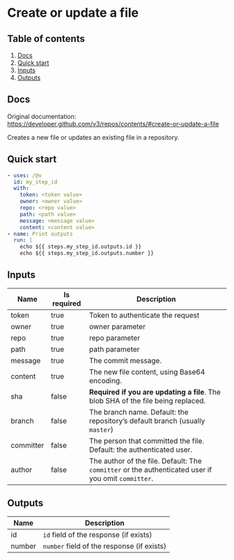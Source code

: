 # Create or update a file

## Table of contents

1. [Docs](#docs)
1. [Quick start](#quick-start)
1. [Inputs](#inputs)
1. [Outputs](#outputs)

<a name="quick-start" ></a>
## Docs

Original documentation: https://developer.github.com/v3/repos/contents/#create-or-update-a-file

Creates a new file or updates an existing file in a repository.


<a name="quick start" ></a>
## Quick start

```yaml
- uses: /@v
  id: my_step_id
  with:
    token: <token value>
    owner: <owner value>
    repo: <repo value>
    path: <path value>
    message: <message value>
    content: <content value>
- name: Print outputs
  run: |
    echo ${{ steps.my_step_id.outputs.id }}
    echo ${{ steps.my_step_id.outputs.number }}
```


<a name="inputs" ></a>
## Inputs

| Name | Is required | Description |
|---|---|---|
|token|true|Token to authenticate the request
|owner|true|owner parameter
|repo|true|repo parameter
|path|true|path parameter
|message|true|The commit message.
|content|true|The new file content, using Base64 encoding.
|sha|false|**Required if you are updating a file**. The blob SHA of the file being replaced.
|branch|false|The branch name. Default: the repository’s default branch (usually `master`)
|committer|false|The person that committed the file. Default: the authenticated user.
|author|false|The author of the file. Default: The `committer` or the authenticated user if you omit `committer`.

<a name="outputs" ></a>
## Outputs

| Name | Description |
|---|---|
|id|`id` field of the response (if exists)|
|number|`number` field of the response (if exists)|

